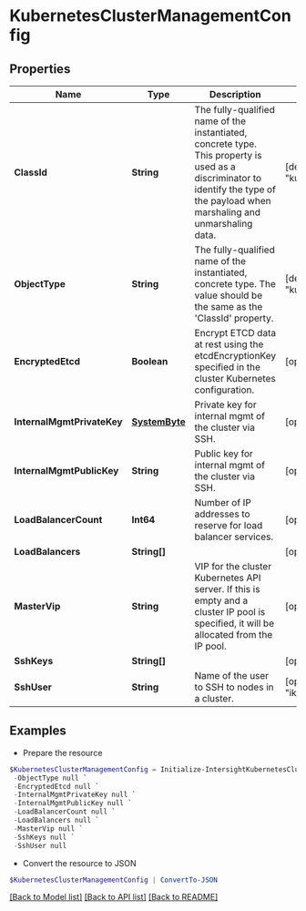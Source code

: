 # KubernetesClusterManagementConfig
## Properties

Name | Type | Description | Notes
------------ | ------------- | ------------- | -------------
**ClassId** | **String** | The fully-qualified name of the instantiated, concrete type. This property is used as a discriminator to identify the type of the payload when marshaling and unmarshaling data. | [default to "kubernetes.ClusterManagementConfig"]
**ObjectType** | **String** | The fully-qualified name of the instantiated, concrete type. The value should be the same as the &#39;ClassId&#39; property. | [default to "kubernetes.ClusterManagementConfig"]
**EncryptedEtcd** | **Boolean** | Encrypt ETCD data at rest using the etcdEncryptionKey specified in the cluster Kubernetes configuration. | [optional] 
**InternalMgmtPrivateKey** | [**SystemByte**](SystemByte.md) | Private key for internal mgmt of the cluster via SSH. | [optional] 
**InternalMgmtPublicKey** | **String** | Public key for internal mgmt of the cluster via SSH. | [optional] 
**LoadBalancerCount** | **Int64** | Number of IP addresses to reserve for load balancer services. | [optional] 
**LoadBalancers** | **String[]** |  | [optional] 
**MasterVip** | **String** | VIP for the cluster Kubernetes API server. If this is empty and a cluster IP pool is specified, it will be allocated from the IP pool. | [optional] 
**SshKeys** | **String[]** |  | [optional] 
**SshUser** | **String** | Name of the user to SSH to nodes in a cluster. | [optional] [readonly] [default to "iksadmin"]

## Examples

- Prepare the resource
```powershell
$KubernetesClusterManagementConfig = Initialize-IntersightKubernetesClusterManagementConfig  -ClassId null `
 -ObjectType null `
 -EncryptedEtcd null `
 -InternalMgmtPrivateKey null `
 -InternalMgmtPublicKey null `
 -LoadBalancerCount null `
 -LoadBalancers null `
 -MasterVip null `
 -SshKeys null `
 -SshUser null
```

- Convert the resource to JSON
```powershell
$KubernetesClusterManagementConfig | ConvertTo-JSON
```

[[Back to Model list]](../README.md#documentation-for-models) [[Back to API list]](../README.md#documentation-for-api-endpoints) [[Back to README]](../README.md)

